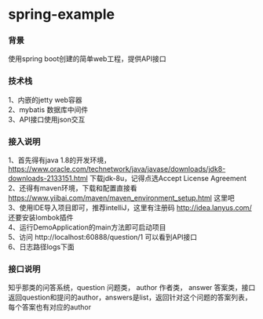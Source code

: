 # spring-example

### 背景
使用spring boot创建的简单web工程，提供API接口

### 技术栈
1、内嵌的jetty web容器<br>
2、mybatis 数据库中间件<br>
3、API接口使用json交互<br>

### 接入说明
1、首先得有java 1.8的开发环境，https://www.oracle.com/technetwork/java/javase/downloads/jdk8-downloads-2133151.html 下载jdk-8u，记得点选Accept License Agreement<br>
2、还得有maven环境，下载和配置直接看 https://www.yiibai.com/maven/maven_environment_setup.html 这里吧 <br>
3、使用IDE导入项目即可，推荐intelliJ，这里有注册码 http://idea.lanyus.com/ 还要安装lombok插件 <br>
4、运行DemoApplication的main方法即可启动项目 <br>
5、访问 http://localhost:60888/question/1 可以看到API接口<br>
6、日志路径logs下面

### 接口说明 
知乎那类的问答系统，question 问题类， author 作者类， answer 答案类，接口返回question和提问的author，answers是list，返回针对这个问题的答案列表，每个答案也有对应的author